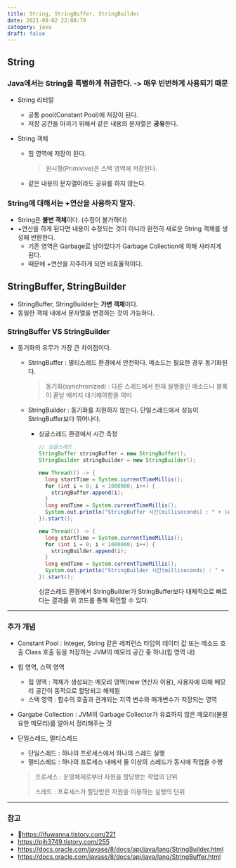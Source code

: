 ```yaml
---
title: String, StringBuffer, StringBuilder
date: 2021-08-02 22:08:79
category: java
draft: false
---
```

## String

### Java에서는 String을 특별하게 취급한다. -> **매우 빈번하게 사용되기 때문**

- String 리터럴

  - 공통 pool(Constant Pool)에 저장이 된다.
  - 저장 공간을 아끼기 위해서 같은 내용의 문자열은 **공유**한다.

- String 객체

  - 힙 영역에 저장이 된다.

    > 원시형(Primivive)은 스택 영역에 저장된다.

  - 같은 내용의 문자열이라도 공유를 하지 않는다.

### String에 대해서는 +연산을 사용하지 말자.

- String은 **불변 객체**이다. (수정이 불가하다)
- +연산을 하게 된다면 내용이 수정되는 것이 아니라 완전히 새로운 String 객체를 생성해 반환한다.
  - 기존 영역은 Garbage로 남아있다가 Garbage Collection에 의해 사라지게 된다.
  - 때문에 +연산을 자주하게 되면 비효율적이다.

## StringBuffer, StringBuilder

- StringBuffer, StringBuilder는 **가변 객체**이다.
- 동일한 객체 내에서 문자열을 변경하는 것이 가능하다.

### StringBuffer VS StringBuilder

- 동기화의 유무가 가장 큰 차이점이다.

  - StringBuffer : 멀티스레드 환경에서 안전하다. 메소드는 필요한 경우 동기화된다. 

    > 동기화(synchronized) : 다른 스레드에서 현재 실행중인 메소드나 블록이 끝날 때까지 대기해야함을 의미

  - StringBuilder : 동기화를 지원하지 않는다. 단일스레드에서 성능이 StringBuffer보다 뛰어나다.

    - 싱글스레드 환경에서 시간 측정

      ```java
      // 싱글스레드
      StringBuffer stringBuffer = new StringBuffer();
      StringBuilder stringBuilder = new StringBuilder();
      
      new Thread(() -> {
        long startTime = System.currentTimeMillis();
        for (int i = 0; i < 1000000; i++) {
          stringBuffer.append(i);
        }
        long endTime = System.currentTimeMillis();
        System.out.println("StringBuffer 시간(milliseconds) : " + (endTime - startTime));
      }).start();
      
      new Thread(() -> {
        long startTime = System.currentTimeMillis();
        for (int i = 0; i < 1000000; i++) {
          stringBuilder.append(i);
        }
        long endTime = System.currentTimeMillis();
        System.out.println("StringBuilder 시간(milliseconds) : " + (endTime - startTime));
      }).start();
      ```

      싱글스레드 환경에서 StringBuilder가 StringBuffer보다 대체적으로 빠르다는 결과를 위 코드를 통해 확인할 수 있다.

------

### 추가 개념

- Constant Pool : Integer, String 같은 레퍼런스 타입의 데이터 값 또는 메소드 호출 Class 호출 등을 저장하는 JVM의 메모리 공간 중 하나(힙 영역 내)

- 힙 영역, 스택 영역

  - 힙 영역 : 객체가 생성되는 메모리 영역(new 연산자 이용), 사용자에 의해 메모리 공간이 동적으로 할당되고 해제됨
  - 스택 영역 : 함수의 호출과 관계되는 지역 변수와 매개변수가 저장되는 영역

- Gargabe Collection : JVM의 Garbage Collector가 유효하지 않은 메모리(불필요한 메모리)를 알아서 정리해주는 것

- 단일스레드, 멀티스레드

  - 단일스레드 : 하나의 프로세스에서 하나의 스레드 실행
  - 멀티스레드 : 하나의 프로세스 내에서 둘 이상의 스레드가 동시에 작업을 수행

  > 프로세스 : 운영체제로부터 자원을 할당받는 작업의 단위
  >
  > 스레드 : 프로세스가 할당받은 자원을 이용하는 실행의 단위

---

### 참고

- https://ifuwanna.tistory.com/221
- https://pjh3749.tistory.com/255
- https://docs.oracle.com/javase/8/docs/api/java/lang/StringBuilder.html
- https://docs.oracle.com/javase/8/docs/api/java/lang/StringBuffer.html